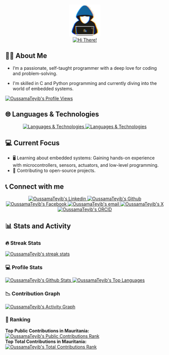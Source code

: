 <!--
**OussamaTeyib/OussamaTeyib** is a ✨ _special_ ✨ repository because its `README.md` (this file) appears on your GitHub profile.
-->
<div align="center" >
  <img alt="About Me" src="https://github.com/OussamaTeyib/OussamaTeyib/blob/main/assets/about_me.gif" width=100px/>
  <br>
  <!-- https://github.com/denvercoder1/readme-typing-svg -->
  <a href="https://github.com/denvercoder1/readme-typing-svg">
    <img alt="Hi There!" src="https://readme-typing-svg.herokuapp.com/?font=Righteous&size=35&center=true&vCenter=true&width=500&height=70&duration=4000&lines=Hi+There!+👋;"/>
  </a>
</div>

<h2>🙋🏻 About Me</h2>

- I’m a passionate, self-taught programmer with a deep love for coding and problem-solving.

- I'm skilled in C and Python programming and currently diving into the world of embedded systems.

<!-- https://github.com/antonkomarev/github-profile-views-counter -->
<a href="https://github.com/antonkomarev/github-profile-views-counter">
  <img alt="OussamaTeyib's Profile Views" src="https://komarev.com/ghpvc/?username=OussamaTeyib&style=for-the-badge"/>
</a>

<h2>🌐 Languages & Technologies</h2>

<!-- https://github.com/ixrzr/skills-icons -->
<div align="center">
  <a href="https://github.com/ixrzr/skills-icons">
    <img alt="Languages & Technologies" src="https://skills-icons.vercel.app/api/icons?i=c,python,java,html,css,markdown,matlab"/>
    <img alt="Languages & Technologies" src="https://skills-icons.vercel.app/api/icons?i=raylib,box2d,cmake,git,github,arduino"/>
  </a>
</div>
  
<h2>💻 Current Focus</h2>

- 🖥️ Learning about embedded systems: Gaining hands-on experience with microcontrollers, sensors, actuators, and low-level programming.
- 🎯 Contributing to open-source projects.

<h2>📞 Connect with me</h2>

<div align="center">
  <a href="https://linkedin.com/in/OussamaTeyib">
    <img alt="OussamaTeyib's Linkedin" title="Linkedin" src="https://img.shields.io/badge/LinkedIn-0077B5?style=for-the-badge&logo=linkedin&logoColor=white"/>
  </a>
  <a href="https://github.com/OussamaTeyib">
    <img alt="OussamaTeyib's Github" title="Github" src="https://img.shields.io/badge/GitHub-181717?style=for-the-badge&logo=github&logoColor=white"/>
  </a>
  <a href="https://facebook.com/OussamaTeyib">
    <img alt="OussamaTeyib's Facebook" title="Facebook" src="https://img.shields.io/badge/Facebook-1877F2?style=for-the-badge&logo=facebook&logoColor=white"/>
  </a>
  <a href="mailto:oussama.teyib@gmail.com">
    <img alt="OussamaTeyib's email" title="email" src="https://img.shields.io/badge/Gmail-EA4335?style=for-the-badge&logo=gmail&logoColor=white"/>
  </a>
  <a href="http://X.com/OussamaTeyib">
    <img alt="OussamaTeyib's X" title="X" src="https://img.shields.io/badge/X-000000?style=for-the-badge&logo=x&logoColor=white"/>
  </a>
  <a href="https://orcid.org/0009-0008-0248-1545">
    <img alt="OussamaTeyib's ORCID" title="ORCID" src="https://img.shields.io/badge/ORCID-A6CE39?style=for-the-badge&logo=orcid&logoColor=white"/>
  </a>
</div>

<h2>📊 Stats and Activity</h2>
  <!--
  To include private stats (especially detailed stats) and to improve perfromance, it is recommended to deploy your own instances.
  For Streak Stats and Activity Graph, private stats are shown by default (without own deployment) if "Private contributions" in "Contribution settings" is turned on.
  -->

  <h3>🔥 Streak Stats</h3>

  <!-- https://github.com/DenverCoder1/github-readme-streak-stats -->
  <a href="https://github.com/DenverCoder1/github-readme-streak-stats">
    <img alt="OussamaTeyib's streak stats" src="https://github-readme-streak-stats-oussamateyib.vercel.app/?user=OussamaTeyib&theme=tokyonight&hide_border=true&short_numbers=true"/>
  </a>

  <h3>💻 Profile Stats</h3>

  <!-- https://github.com/anuraghazra/github-readme-stats -->
  <a href="https://github.com/anuraghazra/github-readme-stats">
    <img alt="OussamaTeyib's Github Stats" src="https://github-readme-stats-oussamateyib.vercel.app/api/?username=OussamaTeyib&show_icons=true&include_all_commits=true&count_private=true&hide_border=true&theme=tokyonight" height="192px"/>
  </a>
  <a href="https://github.com/anuraghazra/github-readme-stats">
    <img alt="OussamaTeyib's Top Languages" src="https://github-readme-stats-oussamateyib.vercel.app/api/top-langs/?username=OussamaTeyib&langs_count=8&layout=compact&hide_border=true&theme=tokyonight" height="192px"/>
  </a>
  <br/>

  <h3>📉 Contribution Graph</h3>
  
  <!-- https://github.com/ashutosh00710/github-readme-activity-graph -->
  <a href="https://github.com/ashutosh00710/github-readme-activity-graph">
    <img alt="OussamaTeyib's Activity Graph" src="https://github-readme-activity-graph-oussamateyib.vercel.app/graph/?username=OussamaTeyib&hide_border=true&theme=tokyo-night"/>
  </a>

  <h3>🥇 Ranking</h3>

  <strong>Top Public Contributions in Mauritania:</strong>
  <br>
  <a href="https://committers.top/mauritania_public">
    <img alt="OussamaTeyib's Public Contributions Rank" src="https://user-badge.committers.top/mauritania_public/OussamaTeyib.svg"/>
  </a>
  <br>
  <strong>Top Total Contributions in Mauritania:</strong>
  <br>
  <a href="https://committers.top/mauritania_private">
    <img alt="OussamaTeyib's Total Contributions Rank" src="https://user-badge.committers.top/mauritania_private/OussamaTeyib.svg"/>
  </a>
